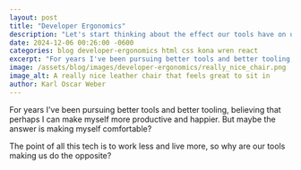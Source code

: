 ```yaml
---
layout: post
title: "Developer Ergonomics"
description: "Let's start thinking about the effect our tools have on us. How it changes what we produce, or precludes us from producing certain stuff."
date: 2024-12-06 00:26:00 -0600
categories: blog developer-ergonomics html css kona wren react
excerpt: "For years I've been pursuing better tools and better tooling, believing that perhaps I can make myself more productive and happier. But maybe the answer is making myself comfortable?"
image: /assets/blog/images/developer-ergonomics/really_nice_chair.png
image_alt: A really nice leather chair that feels great to sit in
author: Karl Oscar Weber
---
```


For years I've been pursuing better tools and better tooling, believing that perhaps I can make myself more productive and happier. But maybe the answer is making myself comfortable?

The point of all this tech is to work less and live more, so why are our tools making us do the opposite?
